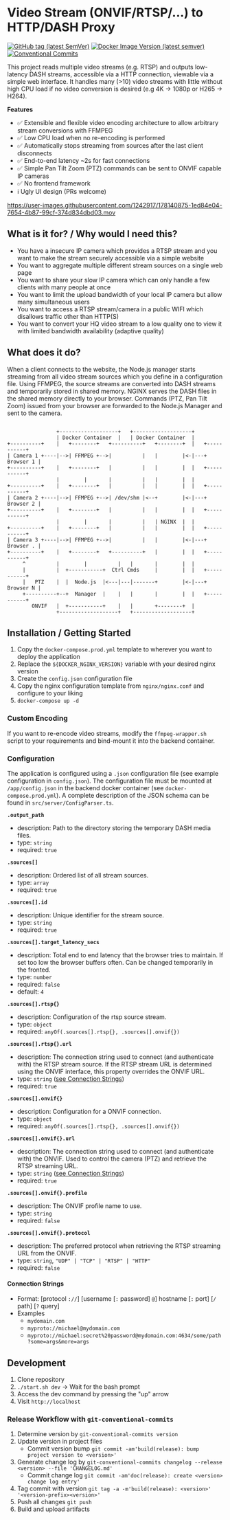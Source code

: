 # Video Stream (ONVIF/RTSP/...) to HTTP/DASH Proxy

[![GitHub tag (latest SemVer)](https://img.shields.io/github/v/tag/bastidest/video-stream-http-proxy?color=teal&label=latest%20git)](https://github.com/bastidest/video-stream-http-proxy/tags) [![Docker Image Version (latest semver)](https://img.shields.io/docker/v/bastidest/video-stream-http-proxy?color=blue&label=latest%20dockerhub)](https://hub.docker.com/r/bastidest/video-stream-http-proxy) [![Conventional Commits](https://img.shields.io/badge/Conventional%20Commits-1.0.0-%23FE5196?logo=conventionalcommits&logoColor=white)](https://conventionalcommits.org)

This project reads multiple video streams (e.g. RTSP) and outputs low-latency DASH streams, accessible via a HTTP connection, viewable via a simple web interface.
It handles many (>10) video streams with little without high CPU load if no video conversion is desired (e.g 4K -> 1080p or H265 -> H264).

**Features**
- ✅ Extensible and flexible video encoding architecture to allow arbitrary stream conversions with FFMPEG
- ✅ Low CPU load when no re-encoding is performed
- ✅ Automatically stops streaming from sources after the last client disconnects
- ✅ End-to-end latency ~2s for fast connections
- ✅ Simple Pan Tilt Zoom (PTZ) commands can be sent to ONVIF capable IP cameras
- ✅ No frontend framework
- ℹ️ Ugly UI design (PRs welcome)

https://user-images.githubusercontent.com/1242917/178140875-1ed84e04-7654-4b87-99cf-374d834dbd03.mov

## What is it for? / Why would I need this?
- You have a insecure IP camera which provides a RTSP stream and you want to make the stream securely accessible via a simple website
- You want to aggregate multiple different stream sources on a single web page
- You want to share your slow IP camera which can only handle a few clients with many people at once
- You want to limit the upload bandwidth of your local IP camera but allow many simultaneous users
- You want to access a RTSP stream/camera in a public WIFI which disallows traffic other than HTTP(S)
- You want to convert your HQ video stream to a low quality one to view it with limited bandwidth availability (adaptive quality)


## What does it do?
When a client connects to the website, the Node.js manager starts streaming from all video stream sources which you define in a configuration file.
Using FFMPEG, the source streams are converted into DASH streams and temporarily stored in shared memory.
NGINX serves the DASH files in the shared memory directly to your browser.
Commands (PTZ, Pan Tilt Zoom) issued from your browser are forwarded to the Node.js Manager and sent to the camera.

```text

                +-------------------+   +-------------------+
                | Docker Container  |   | Docker Container  |
+----------+    |   +--------+   +----------+   +--------+  |   +-----------+
| Camera 1 +----|-->| FFMPEG +-->|          |   |        |<-|---+ Browser 1 |
+----------+    |   +--------+   |          |   |        |  |   +-----------+
                |        |       |          |   |        |  |
+----------+    |   +--------+   |          |   |        |  |   +-----------+
| Camera 2 +----|-->| FFMPEG +-->| /dev/shm |<--+        |<-|---+ Browser 2 |
+----------+    |   +--------+   |          |   |        |  |   +-----------+
                |        |       |          |   | NGINX  |  |
+----------+    |   +--------+   |          |   |        |  |   +-----------+
| Camera 3 +----|-->| FFMPEG +-->|          |   |        |<-|---+ Browser . |
+----------+    |   +--------+   +----------+   |        |  |   +-----------+
     ^          |        |          |   |       |        |  |
     |          |  +-----------+  Ctrl Cmds     |        |  |   +-----------+
     |   PTZ    |  |  Node.js  |<---|---|-------+        |<-|---+ Browser N |
     +----------+--+  Manager  |    |   |       |        |  |   +-----------+
        ONVIF   |  +-----------+    |   |       +--------+  |
                +-------------------+   +-------------------+

```

## Installation / Getting Started
1. Copy the `docker-compose.prod.yml` template to wherever you want to deploy the application
1. Replace the `${DOCKER_NGINX_VERSION}` variable with your desired nginx version
1. Create the `config.json` configuration file
1. Copy the nginx configuration template from `nginx/nginx.conf` and configure to your liking
1. `docker-compose up -d`

### Custom Encoding
If you want to re-encode video streams, modify the `ffmpeg-wrapper.sh` script to your requirements and bind-mount it into the backend container.

### Configuration
The application is configured using a `.json` configuration file (see example configuration in `config.json`).
The configuration file must be mounted at `/app/config.json` in the backend docker container (see `docker-compose.prod.yml`).
A complete description of the JSON schema can be found in `src/server/ConfigParser.ts`.

**`.output_path`**
- description: Path to the directory storing the temporary DASH media files.
- type: `string`
- required: `true`

**`.sources[]`**
- description: Ordered list of all stream sources.
- type: `array`
- required: `true`

**`.sources[].id`**
- description: Unique identifier for the stream source.
- type: `string`
- required: `true`

**`.sources[].target_latency_secs`**
- description: Total end to end latency that the browser tries to maintain. If set too low the browser buffers often. Can be changed temporarily in the fronted.
- type: `number`
- required: `false`
- default: `4`

**`.sources[].rtsp{}`**
- description: Configuration of the rtsp source stream.
- type: `object`
- required: `anyOf(.sources[].rtsp{}, .sources[].onvif{})`

**`.sources[].rtsp{}.url`**
- description: The connection string used to connect (and authenticate with) the RTSP stream source. If the RTSP stream URL is determined using the ONVIF interface, this property overrides the ONVIF URL.
- type: `string` ([see Connection Strings](#connection-strings))
- required: `true`

**`.sources[].onvif{}`**
- description: Configuration for a ONVIF connection.
- type: `object`
- required: `anyOf(.sources[].rtsp{}, .sources[].onvif{})`

**`.sources[].onvif{}.url`**
- description: The connection string used to connect (and authenticate with) the ONVIF. Used to control the camera (PTZ) and retrieve the RTSP streaming URL.
- type: `string` ([see Connection Strings](#connection-strings))
- required: `true`

**`.sources[].onvif{}.profile`**
- description: The ONVIF profile name to use.
- type: `string`
- required: `false`

**`.sources[].onvif{}.protocol`**
- description: The preferred protocol when retrieving the RTSP streaming URL from the ONVIF.
- type: `string`, `"UDP" | "TCP" | "RTSP" | "HTTP"`
- required: `false`


#### Connection Strings
- Format: [protocol `://`] [username [`:` password] `@`] hostname [`:` port] [`/` path] [`?` query]
- Examples
  - `mydomain.com`
  - `myproto://michael@mydomain.com`
  - `myproto://michael:secret%20password@mydomain.com:4634/some/path?some=args&more=args`


## Development
1. Clone repository
1. `./start.sh dev` -> Wait for the bash prompt
1. Access the dev command by pressing the "up" arrow
1. Visit `http://localhost`

### Release Workflow with `git-conventional-commits`
1. Determine version by `git-conventional-commits version`
1. Update version in project files
   * Commit version bump `git commit -am'build(release): bump project version to <version>'`
1. Generate change log by `git-conventional-commits changelog --release  <version> --file 'CHANGELOG.md'`
   * Commit change log `git commit -am'doc(release): create <version> change log entry'`
1. Tag commit with version `git tag -a -m'build(release): <version>' '<version-prefix><version>'`
1. Push all changes `git push`
1. Build and upload artifacts
